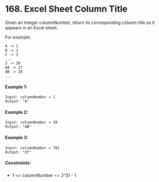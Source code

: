 # 168. Excel Sheet Column Title

Given an integer columnNumber, return its corresponding column title as it appears in an Excel sheet.

For example:

	A -> 1
	B -> 2
	C -> 3
	...
	Z -> 26
	AA -> 27
	AB -> 28 
	...
 

#### Example 1:

	Input: columnNumber = 1
	Output: "A"
#### Example 2:

	Input: columnNumber = 28
	Output: "AB"
#### Example 3:

	Input: columnNumber = 701
	Output: "ZY"
 

##### Constraints:

- 1 <= columnNumber <= 2^31 - 1